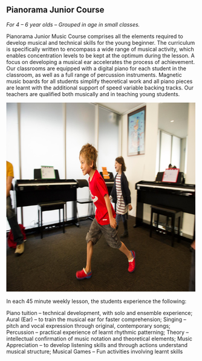 ## Pianorama Junior Course

*For 4 – 6 year olds – Grouped in age in small classes.*

Pianorama Junior Music Course comprises all the elements required to develop musical and technical skills for the young beginner. The curriculum is specifically written to encompass a wide range of musical activity, which enables concentration levels to be kept at the optimum during the lesson. A focus on developing a musical ear accelerates the process of achievement. Our classrooms are equipped with a digital piano for each student in the classroom, as well as a full range of percussion instruments. Magnetic music boards for all students simplify theoretical work and all piano pieces are learnt with the additional support of speed variable backing tracks. Our teachers are qualified both musically and in teaching young students.

<img src="images/18121242_1945394909069149_8174843808573398308_o.jpg" alt="ismbondi" width="500" height="500">

In each 45 minute weekly lesson, the students experience the following:

Piano tuition – technical development, with solo and ensemble experience;
Aural (Ear) – to train the musical ear for faster comprehension;
Singing – pitch and vocal expression through original, contemporary songs;
Percussion – practical experience of learnt rhythmic patterning;
Theory – intellectual confirmation of music notation and theoretical elements;
Music Appreciation – to develop listening skills and through actions understand musical structure;
Musical Games – Fun activities involving learnt skills

